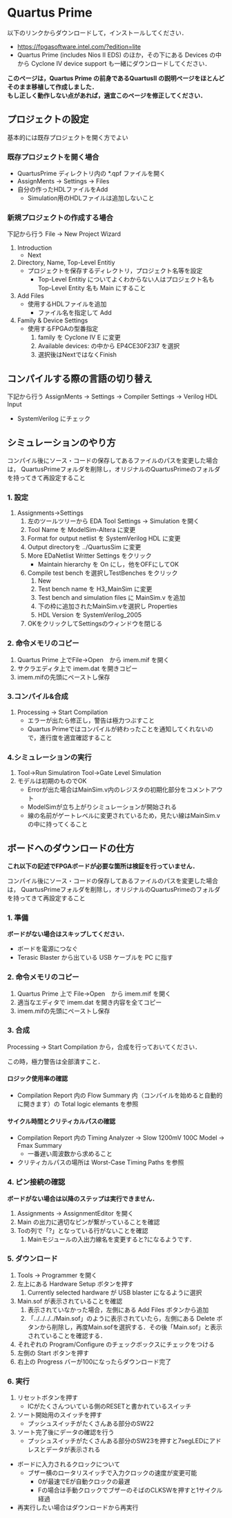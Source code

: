 
# Quartus Prime

以下のリンクからダウンロードして，インストールしてください．
* https://fpgasoftware.intel.com/?edition=lite
* Quartus Prime (includes Nios II EDS) のほか，その下にある Devices の中から Cyclone IV device support も一緒にダウンロードしてください．

**このページは，Quartus Prime の前身であるQuartusII の説明ページをほとんどそのまま移植して作成しました．<br>
もし正しく動作しない点があれば，適宜このページを修正してください．**

## プロジェクトの設定
基本的には既存プロジェクトを開く方でよい
### 既存プロジェクトを開く場合
* QuartusPrime ディレクトリ内の *.qpf ファイルを開く
* AssignMents -> Settings -> Files
* 自分の作ったHDLファイルをAdd
    * Simulation用のHDLファイルは追加しないこと
### 新規プロジェクトの作成する場合
下記から行う
File -> New Project Wizard
1. Introduction
    * Next
1. Directory, Name, Top-Level Entitiy
    * プロジェクトを保存するディレクトリ，プロジェクト名等を設定
        * Top-Level Entitiy についてよくわからない人はプロジェクト名も Top-Level Entity 名も Main にすること
1. Add Files
    * 使用するHDLファイルを追加
        * ファイル名を指定して Add
1. Family & Device Settings
    * 使用するFPGAの型番指定
        1. family を Cyclone IV E に変更
        1. Available devices: の中から EP4CE30F23I7 を選択
        1. 選択後はNextではなくFinish 

## コンパイルする際の言語の切り替え
下記から行う
 AssignMents -> Settings -> Compiler Settings -> Verilog HDL Input
* SystemVerilog にチェック

## シミュレーションのやり方
コンパイル後にソース・コードの保存してあるファイルのパスを変更した場合は，
QuartusPrimeフォルダを削除し，オリジナルのQuartusPrimeのフォルダを持ってきて再設定すること
###  1. 設定
1. Assignments->Settings
    1. 左のツールツリーから EDA Tool Settings -> Simulation を開く
    1. Tool Name を ModelSim-Altera に変更
    1. Format for output netlist を SystemVerilog HDL に変更
    1. Output directoryを ../QuartusSim に変更
    1. More EDaNetlist Writter Settings をクリック
        * Maintain hierarchy を On にし，他をOFFにしてOK
    1. Compile test bench を選択しTestBenches をクリック
        1. New
        1. Test bench name を H3_MainSim に変更
        1. Test bench and simulation files に MainSim.v を追加
        1. 下の枠に追加されたMainSim.vを選択し Properties
        1. HDL Version を SystemVerilog_2005
    1. OKをクリックしてSettingsのウィンドウを閉じる
###  2. 命令メモリのコピー
1. Quartus Prime 上でFile->Open　から imem.mif を開く
1. サクラエディタ上で imem.dat  を開きコピー
1. imem.mifの先頭にペーストし保存
###  3.コンパイル&合成
1. Processing -> Start Compilation
    * エラーが出たら修正し，警告は極力つぶすこと
    * Quartus Primeではコンパイルが終わったことを通知してくれないので，進行度を適宜確認すること
###  4.シミュレーションの実行
1. Tool->Run Simulatiron Tool->Gate Level Simulation
1. モデルは初期のものでOK
    * Errorが出た場合はMainSim.v内のレジスタの初期化部分をコメントアウト
    * ModelSimが立ち上がりシミュレーションが開始される
    * 線の名前がゲートレベルに変更されているため，見たい線はMainSim.vの中に持ってくること

## ボードへのダウンロードの仕方
**これ以下の記述でFPGAボードが必要な箇所は検証を行っていません．**

コンパイル後にソース・コードの保存してあるファイルのパスを変更した場合は，
QuartusPrimeフォルダを削除し，オリジナルのQuartusPrimeのフォルダを持ってきて再設定すること
### 1. 準備
**ボードがない場合はスキップしてください．**
* ボードを電源につなぐ
* Terasic Blaster から出ている USB ケーブルを PC に指す

###  2. 命令メモリのコピー
1. Quartus Prime 上で File->Open　から imem.mif を開く
1. 適当なエディタで imem.dat を開き内容を全てコピー
1. imem.mifの先頭にペーストし保存

### 3. 合成

Processing -> Start Compilation から，合成を行っておいてください．

この時，極力警告は全部潰すこと．

#### ロジック使用率の確認
* Compilation Report 内の Flow Summary 内（コンパイルを始めると自動的に開きます）の Total logic elemants を参照

#### サイクル時間とクリティカルパスの確認
* Compilation Report 内の Timing Analyzer -> Slow 1200mV 100C Model -> Fmax Summary
    * 一番遅い周波数から求めること
* クリティカルパスの場所は Worst-Case Timing Paths を参照


### 4. ピン接続の確認
**ボードがない場合は以降のステップは実行できません．**

1.  Assignments -> AssignmentEditor を開く
1.  Main の出力に適切なピンが繋がっていることを確認
1.  Toの列で「?」となっている行がないことを確認
    1.  Mainモジュールの入出力線名を変更すると?になるようです．

### 5. ダウンロード
1. Tools -> Programmer を開く
1. 左上にある Hardware Setup ボタンを押す
    1. Currently selected hardware が USB blaster になるように選択
1.  Main.sof が表示されていることを確認
    1. 表示されていなかった場合，左側にある Add Files ボタンから追加
    1. 「../../../../Main.sof」のように表示されていたら，左側にある Delete ボタンから削除し，再度Main.sofを選択する．その後「Main.sof」と表示されていることを確認する．
1. それぞれの Program/Configure のチェックボックスにチェックをつける
1. 左側の Start ボタンを押す
1. 右上の Progress バーが100になったらダウンロード完了


### 6. 実行

1. リセットボタンを押す
    * ICがたくさんついている側のRESETと書かれているスイッチ
1. ソート開始用のスイッチを押す
    * プッシュスイッチがたくさんある部分のSW22
1. ソート完了後にデータの確認を行う
    * プッシュスイッチがたくさんある部分のSW23を押すと7segLEDにアドレスとデータが表示される

* ボードに入力されるクロックについて
    * ブザー横のロータリスイッチで入力クロックの速度が変更可能
        * 0が最速でEが自動クロックの最遅
        * Fの場合は手動クロックでブザーのそばのCLKSWを押すと1サイクル経過
* 再実行したい場合はダウンロードから再実行

